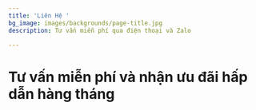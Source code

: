 ```yaml
---
title: 'Liên Hệ '
bg_image: images/backgrounds/page-title.jpg
description: Tư vấn miễn phí qua điện thoại và Zalo

---
```

# Tư vấn miễn phí và nhận ưu đãi hấp dẫn hàng tháng 